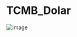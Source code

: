 # TCMB_Dolar
![image](https://github.com/Melikensld/TCMB_Dolar/assets/100564433/bbb77a86-1c0d-48fa-b924-20f28e29abda)

